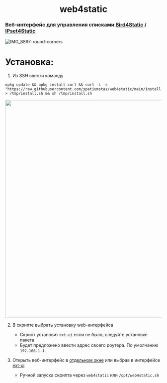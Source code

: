 <h1 style="text-align: center;">web4static</h1>

### Веб-интерфейс для управления списками [Bird4Static](https://github.com/DennoN-RUS/Bird4Static) / [IPset4Static](https://github.com/DennoN-RUS/IPset4Static)

![IMG_8897-round-corners](https://github.com/user-attachments/assets/d657739a-a86d-4a99-82a9-a73f1f6b3682)

# Установка:

1. Из SSH ввести команду
```shell
opkg update && opkg install curl && curl -L -s "https://raw.githubusercontent.com/spatiumstas/web4static/main/install.sh" > /tmp/install.sh && sh /tmp/install.sh
```
<img src="https://github.com/user-attachments/assets/d2a164a9-13dc-487d-a8d1-26e68d6fda72" alt="" width="700">

2. В скрипте выбрать установку web-интерфейса

   - Скрипт установит `ext-ui` если не было, следуйте установке пакета
   - Будет предложено ввести адрес своего роутера. По умолчанию `192.168.1.1`

3. Открыть веб-интерфейс в [отдельном окне](http://192.168.1.1:88/ext-ui/addons/web4static.php) или выбрав в интерфейсе [ext-ui](http://192.168.1.1:88/ext-ui/)
   - Ручной запуска скрипта через `web4static` или `/opt/web4static.sh`
